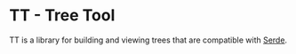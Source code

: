 TT - **T**ree **T**ool
==============

TT is a library for building and viewing trees that are compatible with
[Serde](https://github.com/serde-rs/serde).
